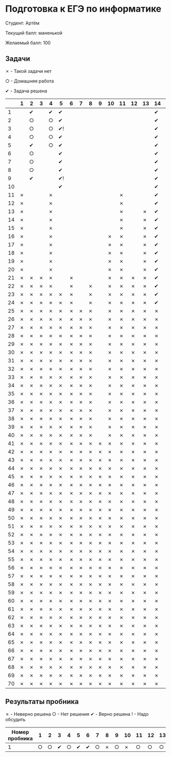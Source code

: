 # Подготовка к ЕГЭ по информатике

Студент: Артём

Текущий балл: маненькой

Желаемый балл: 100

## Задачи

✗ - Такой задачи нет

○ - Домашняя работа

✔ - Задача решена


|     | 1   | 2  | 3   | 4  | 5  | 6   | 7   | 8   | 9   | 10  | 11  | 12  | 13  | 14 | 15  | 16  | 17  | 18  | 19  | 20  | 21  | 22  | 23  | 24  | 25  | 26  | 27  |
| --- | --- |----| --- |----|----| --- | --- | --- | --- | --- | --- | --- | --- |----| --- | --- | --- | --- | --- | --- | --- | --- | --- | --- | --- | --- | --- |
| 1   |     | ✔  |     | ✔  | ✔  |     |     |     |     |     |     |     |     | ✔  |     |     |     |     |     |     |     |     |     |     |     |     |     |
| 2   |     | ○  |     | ○  | ✔  |     |     |     |     |     |     |     |     | ✔  |     |     |     |     |     |     |     |     |     |     |     |     |     |
| 3   |     | ○  |     | ○  | ✔! |     |     |     |     |     |     |     |     | ✔  |     |     |     |     |     |     |     |     |     |     |     |     |     |
| 4   |     | ○  |     | ○  | ✔  |     |     |     |     |     |     |     |     | ✔  |     |     |     |     |     |     |     |     |     |     |     |     |     |
| 5   |     | ✔  |     | ○  | ✔  |     |     |     |     |     |     |     |     | ✔  |     |     |     |     |     |     |     |     |     |     |     |     |     |
| 6   |     | ○  |     |    | ✔  |     |     |     |     |     |     |     |     | ✔  |     |     |     |     |     |     |     |     |     |     |     |     |     |
| 7   |     | ○  |     |    | ✔  |     |     |     |     |     |     |     |     | ✔  |     |     |     |     |     |     |     |     |     |     |     |     |     |
| 8   |     | ○  |     |    | ✔  |     |     |     |     |     |     |     |     | ✔  |     |     |     |     |     |     |     |     |     |     |     |     |     |
| 9   |     | ✔  |     |    | ✔! |     |     |     |     |     |     |     |     | ✔  |     |     |     |     |     |     |     |     |     |     |     |     |     |
| 10  |     |    |     |    | ✔  |     |     |     |     |     |     |     |     | ✔  |     |     |     |     |     |     |     |     |     |     |     |     |     |
| 11  | ✗   |    |     | ✗  |    |     |     |     |     |     | ✗   |     |     | ✔  |     |     |     |     |     |     |     |     |     |     |     |     |     |
| 12  | ✗   |    |     | ✗  |    |     |     |     |     |     | ✗   |     |     | ✔  |     |     |     |     |     |     |     |     |     |     |     |     |     |
| 13  | ✗   |    |     | ✗  |    |     |     |     |     |     | ✗   |     | ✗   | ✔  |     |     |     |     |     |     |     |     |     |     |     |     |     |
| 14  | ✗   |    |     | ✗  |    |     |     |     |     |     | ✗   |     | ✗   | ✔  |     |     |     |     |     |     |     |     |     |     |     |     |     |
| 15  | ✗   |    |     | ✗  |    |     |     |     |     |     | ✗   |     | ✗   | ✔  |     |     |     |     |     |     |     |     |     |     |     |     |     |
| 16  | ✗   |    |     | ✗  |    |     |     |     |     | ✗   | ✗   |     | ✗   | ✔  |     |     |     |     |     |     |     | ✗   |     |     |     |     |     |
| 17  | ✗   |    |     | ✗  |    |     |     |     |     | ✗   | ✗   |     | ✗   | ✔  |     |     |     |     | ✗   | ✗   | ✗   | ✗   |     |     |     |     |     |
| 18  | ✗   |    |     | ✗  |    |     |     |     |     | ✗   | ✗   |     | ✗   | ✔  |     |     |     |     | ✗   | ✗   | ✗   | ✗   |     |     |     |     |     |
| 19  | ✗   |    |     | ✗  |    |     |     |     |     | ✗   | ✗   |     | ✗   | ✔  |     |     |     |     | ✗   | ✗   | ✗   | ✗   |     |     |     |     |     |
| 20  | ✗   |    |     | ✗  |    |     |     |     |     | ✗   | ✗   |     | ✗   | ✔  |     |     |     |     | ✗   | ✗   | ✗   | ✗   |     |     |     |     |     |
| 21  | ✗   | ✗  | ✗   | ✗  |    | ✗   |     |     |     | ✗   | ✗   | ✗   | ✗   | ✔  | ✗   |     | ✗   |     | ✗   | ✗   | ✗   | ✗   |     |     |     |     |     |
| 22  | ✗   | ✗  | ✗   | ✗  |    | ✗   |     | ✗   |     | ✗   | ✗   | ✗   | ✗   | ✔  | ✗   |     | ✗   |     | ✗   | ✗   | ✗   | ✗   |     |     |     |     |     |
| 23  | ✗   | ✗  | ✗   | ✗  | ✗  | ✗   |     | ✗   |     | ✗   | ✗   | ✗   | ✗   | ✔  | ✗   |     | ✗   |     | ✗   | ✗   | ✗   | ✗   |     |     |     |     |     |
| 24  | ✗   | ✗  | ✗   | ✗  | ✗  | ✗   |     | ✗   |     | ✗   | ✗   | ✗   | ✗   | ✔  | ✗   |     | ✗   |     | ✗   | ✗   | ✗   | ✗   |     |     |     |     |     |
| 25  | ✗   | ✗  | ✗   | ✗  | ✗  | ✗   | ✗   | ✗   |     | ✗   | ✗   | ✗   | ✗   | ✗  | ✗   |     | ✗   |     | ✗   | ✗   | ✗   | ✗   |     |     |     |     |     |
| 26  | ✗   | ✗  | ✗   | ✗  | ✗  | ✗   | ✗   | ✗   |     | ✗   | ✗   | ✗   | ✗   | ✗  | ✗   |     | ✗   |     | ✗   | ✗   | ✗   | ✗   | ✗   |     |     | ✗   |     |
| 27  | ✗   | ✗  | ✗   | ✗  | ✗  | ✗   | ✗   | ✗   |     | ✗   | ✗   | ✗   | ✗   | ✗  | ✗   |     | ✗   |     | ✗   | ✗   | ✗   | ✗   | ✗   |     |     | ✗   |     |
| 28  | ✗   | ✗  | ✗   | ✗  | ✗  | ✗   | ✗   | ✗   |     | ✗   | ✗   | ✗   | ✗   | ✗  | ✗   |     | ✗   |     | ✗   | ✗   | ✗   | ✗   | ✗   |     |     | ✗   |     |
| 29  | ✗   | ✗  | ✗   | ✗  | ✗  | ✗   | ✗   | ✗   |     | ✗   | ✗   | ✗   | ✗   | ✗  | ✗   |     | ✗   | ✗   | ✗   | ✗   | ✗   | ✗   | ✗   |     |     | ✗   |     |
| 30  | ✗   | ✗  | ✗   | ✗  | ✗  | ✗   | ✗   | ✗   |     | ✗   | ✗   | ✗   | ✗   | ✗  | ✗   |     | ✗   | ✗   | ✗   | ✗   | ✗   | ✗   | ✗   |     |     | ✗   |     |
| 31  | ✗   | ✗  | ✗   | ✗  | ✗  | ✗   | ✗   | ✗   |     | ✗   | ✗   | ✗   | ✗   | ✗  | ✗   | ✗   | ✗   | ✗   | ✗   | ✗   | ✗   | ✗   | ✗   |     | ✗   | ✗   |     |
| 32  | ✗   | ✗  | ✗   | ✗  | ✗  | ✗   | ✗   | ✗   |     | ✗   | ✗   | ✗   | ✗   | ✗  | ✗   | ✗   | ✗   | ✗   | ✗   | ✗   | ✗   | ✗   | ✗   |     | ✗   | ✗   |     |
| 33  | ✗   | ✗  | ✗   | ✗  | ✗  | ✗   | ✗   | ✗   |     | ✗   | ✗   | ✗   | ✗   | ✗  | ✗   | ✗   | ✗   | ✗   | ✗   | ✗   | ✗   | ✗   | ✗   |     | ✗   | ✗   |     |
| 34  | ✗   | ✗  | ✗   | ✗  | ✗  | ✗   | ✗   | ✗   |     | ✗   | ✗   | ✗   | ✗   | ✗  | ✗   | ✗   | ✗   | ✗   | ✗   | ✗   | ✗   | ✗   | ✗   |     | ✗   | ✗   |     |
| 35  | ✗   | ✗  | ✗   | ✗  | ✗  | ✗   | ✗   | ✗   |     | ✗   | ✗   | ✗   | ✗   | ✗  | ✗   | ✗   | ✗   | ✗   | ✗   | ✗   | ✗   | ✗   | ✗   |     | ✗   | ✗   |     |
| 36  | ✗   | ✗  | ✗   | ✗  | ✗  | ✗   | ✗   | ✗   |     | ✗   | ✗   | ✗   | ✗   | ✗  | ✗   | ✗   | ✗   | ✗   | ✗   | ✗   | ✗   | ✗   | ✗   |     | ✗   | ✗   |     |
| 37  | ✗   | ✗  | ✗   | ✗  | ✗  | ✗   | ✗   | ✗   |     | ✗   | ✗   | ✗   | ✗   | ✗  | ✗   | ✗   | ✗   | ✗   | ✗   | ✗   | ✗   | ✗   | ✗   |     | ✗   | ✗   |     |
| 38  | ✗   | ✗  | ✗   | ✗  | ✗  | ✗   | ✗   | ✗   |     | ✗   | ✗   | ✗   | ✗   | ✗  | ✗   | ✗   | ✗   | ✗   | ✗   | ✗   | ✗   | ✗   | ✗   |     | ✗   | ✗   |     |
| 39  | ✗   | ✗  | ✗   | ✗  | ✗  | ✗   | ✗   | ✗   |     | ✗   | ✗   | ✗   | ✗   | ✗  | ✗   | ✗   | ✗   | ✗   | ✗   | ✗   | ✗   | ✗   | ✗   |     | ✗   | ✗   |     |
| 40  | ✗   | ✗  | ✗   | ✗  | ✗  | ✗   | ✗   | ✗   |     | ✗   | ✗   | ✗   | ✗   | ✗  | ✗   | ✗   | ✗   | ✗   | ✗   | ✗   | ✗   | ✗   | ✗   |     | ✗   | ✗   |     |
| 41  | ✗   | ✗  | ✗   | ✗  | ✗  | ✗   | ✗   | ✗   | ✗   | ✗   | ✗   | ✗   | ✗   | ✗  | ✗   | ✗   | ✗   | ✗   | ✗   | ✗   | ✗   | ✗   | ✗   |     | ✗   | ✗   |     |
| 42  | ✗   | ✗  | ✗   | ✗  | ✗  | ✗   | ✗   | ✗   | ✗   | ✗   | ✗   | ✗   | ✗   | ✗  | ✗   | ✗   | ✗   | ✗   | ✗   | ✗   | ✗   | ✗   | ✗   |     | ✗   | ✗   |     |
| 43  | ✗   | ✗  | ✗   | ✗  | ✗  | ✗   | ✗   | ✗   | ✗   | ✗   | ✗   | ✗   | ✗   | ✗  | ✗   | ✗   | ✗   | ✗   | ✗   | ✗   | ✗   | ✗   | ✗   |     | ✗   | ✗   |     |
| 44  | ✗   | ✗  | ✗   | ✗  | ✗  | ✗   | ✗   | ✗   | ✗   | ✗   | ✗   | ✗   | ✗   | ✗  | ✗   | ✗   | ✗   | ✗   | ✗   | ✗   | ✗   | ✗   | ✗   |     | ✗   | ✗   |     |
| 45  | ✗   | ✗  | ✗   | ✗  | ✗  | ✗   | ✗   | ✗   | ✗   | ✗   | ✗   | ✗   | ✗   | ✗  | ✗   | ✗   | ✗   | ✗   | ✗   | ✗   | ✗   | ✗   | ✗   |     | ✗   | ✗   |     |
| 46  | ✗   | ✗  | ✗   | ✗  | ✗  | ✗   | ✗   | ✗   | ✗   | ✗   | ✗   | ✗   | ✗   | ✗  | ✗   | ✗   | ✗   | ✗   | ✗   | ✗   | ✗   | ✗   | ✗   |     | ✗   | ✗   |     |
| 47  | ✗   | ✗  | ✗   | ✗  | ✗  | ✗   | ✗   | ✗   | ✗   | ✗   | ✗   | ✗   | ✗   | ✗  | ✗   | ✗   | ✗   | ✗   | ✗   | ✗   | ✗   | ✗   | ✗   |     | ✗   | ✗   |     |
| 48  | ✗   | ✗  | ✗   | ✗  | ✗  | ✗   | ✗   | ✗   | ✗   | ✗   | ✗   | ✗   | ✗   | ✗  | ✗   | ✗   | ✗   | ✗   | ✗   | ✗   | ✗   | ✗   | ✗   | ✗   | ✗   | ✗   |     |
| 49  | ✗   | ✗  | ✗   | ✗  | ✗  | ✗   | ✗   | ✗   | ✗   | ✗   | ✗   | ✗   | ✗   | ✗  | ✗   | ✗   | ✗   | ✗   | ✗   | ✗   | ✗   | ✗   | ✗   | ✗   | ✗   | ✗   |     |
| 50  | ✗   | ✗  | ✗   | ✗  | ✗  | ✗   | ✗   | ✗   | ✗   | ✗   | ✗   | ✗   | ✗   | ✗  | ✗   | ✗   | ✗   | ✗   | ✗   | ✗   | ✗   | ✗   | ✗   | ✗   | ✗   | ✗   |     |
| 51  | ✗   | ✗  | ✗   | ✗  | ✗  | ✗   | ✗   | ✗   | ✗   | ✗   | ✗   | ✗   | ✗   | ✗  | ✗   | ✗   | ✗   | ✗   | ✗   | ✗   | ✗   | ✗   | ✗   | ✗   | ✗   | ✗   |     |
| 52  | ✗   | ✗  | ✗   | ✗  | ✗  | ✗   | ✗   | ✗   | ✗   | ✗   | ✗   | ✗   | ✗   | ✗  | ✗   | ✗   | ✗   | ✗   | ✗   | ✗   | ✗   | ✗   | ✗   | ✗   | ✗   | ✗   |     |
| 53  | ✗   | ✗  | ✗   | ✗  | ✗  | ✗   | ✗   | ✗   | ✗   | ✗   | ✗   | ✗   | ✗   | ✗  | ✗   | ✗   | ✗   | ✗   | ✗   | ✗   | ✗   | ✗   | ✗   | ✗   | ✗   | ✗   |     |
| 54  | ✗   | ✗  | ✗   | ✗  | ✗  | ✗   | ✗   | ✗   | ✗   | ✗   | ✗   | ✗   | ✗   | ✗  | ✗   | ✗   | ✗   | ✗   | ✗   | ✗   | ✗   | ✗   | ✗   | ✗   | ✗   | ✗   |     |
| 55  | ✗   | ✗  | ✗   | ✗  | ✗  | ✗   | ✗   | ✗   | ✗   | ✗   | ✗   | ✗   | ✗   | ✗  | ✗   | ✗   | ✗   | ✗   | ✗   | ✗   | ✗   | ✗   | ✗   | ✗   | ✗   | ✗   |     |
| 56  | ✗   | ✗  | ✗   | ✗  | ✗  | ✗   | ✗   | ✗   | ✗   | ✗   | ✗   | ✗   | ✗   | ✗  | ✗   | ✗   | ✗   | ✗   | ✗   | ✗   | ✗   | ✗   | ✗   | ✗   | ✗   | ✗   |     |
| 57  | ✗   | ✗  | ✗   | ✗  | ✗  | ✗   | ✗   | ✗   | ✗   | ✗   | ✗   | ✗   | ✗   | ✗  | ✗   | ✗   | ✗   | ✗   | ✗   | ✗   | ✗   | ✗   | ✗   | ✗   | ✗   | ✗   |     |
| 58  | ✗   | ✗  | ✗   | ✗  | ✗  | ✗   | ✗   | ✗   | ✗   | ✗   | ✗   | ✗   | ✗   | ✗  | ✗   | ✗   | ✗   | ✗   | ✗   | ✗   | ✗   | ✗   | ✗   | ✗   | ✗   | ✗   |     |
| 59  | ✗   | ✗  | ✗   | ✗  | ✗  | ✗   | ✗   | ✗   | ✗   | ✗   | ✗   | ✗   | ✗   | ✗  | ✗   | ✗   | ✗   | ✗   | ✗   | ✗   | ✗   | ✗   | ✗   | ✗   | ✗   | ✗   |     |
| 60  | ✗   | ✗  | ✗   | ✗  | ✗  | ✗   | ✗   | ✗   | ✗   | ✗   | ✗   | ✗   | ✗   | ✗  | ✗   | ✗   | ✗   | ✗   | ✗   | ✗   | ✗   | ✗   | ✗   | ✗   | ✗   | ✗   |     |
| 61  | ✗   | ✗  | ✗   | ✗  | ✗  | ✗   | ✗   | ✗   | ✗   | ✗   | ✗   | ✗   | ✗   | ✗  | ✗   | ✗   | ✗   | ✗   | ✗   | ✗   | ✗   | ✗   | ✗   | ✗   | ✗   | ✗   |     |
| 62  | ✗   | ✗  | ✗   | ✗  | ✗  | ✗   | ✗   | ✗   | ✗   | ✗   | ✗   | ✗   | ✗   | ✗  | ✗   | ✗   | ✗   | ✗   | ✗   | ✗   | ✗   | ✗   | ✗   | ✗   | ✗   | ✗   |     |
| 63  | ✗   | ✗  | ✗   | ✗  | ✗  | ✗   | ✗   | ✗   | ✗   | ✗   | ✗   | ✗   | ✗   | ✗  | ✗   | ✗   | ✗   | ✗   | ✗   | ✗   | ✗   | ✗   | ✗   | ✗   | ✗   | ✗   |     |
| 64  | ✗   | ✗  | ✗   | ✗  | ✗  | ✗   | ✗   | ✗   | ✗   | ✗   | ✗   | ✗   | ✗   | ✗  | ✗   | ✗   | ✗   | ✗   | ✗   | ✗   | ✗   | ✗   | ✗   | ✗   | ✗   | ✗   |     |
| 65  | ✗   | ✗  | ✗   | ✗  | ✗  | ✗   | ✗   | ✗   | ✗   | ✗   | ✗   | ✗   | ✗   | ✗  | ✗   | ✗   | ✗   | ✗   | ✗   | ✗   | ✗   | ✗   | ✗   | ✗   | ✗   | ✗   |     |
| 66  | ✗   | ✗  | ✗   | ✗  | ✗  | ✗   | ✗   | ✗   | ✗   | ✗   | ✗   | ✗   | ✗   | ✗  | ✗   | ✗   | ✗   | ✗   | ✗   | ✗   | ✗   | ✗   | ✗   | ✗   | ✗   | ✗   |     |
| 67  | ✗   | ✗  | ✗   | ✗  | ✗  | ✗   | ✗   | ✗   | ✗   | ✗   | ✗   | ✗   | ✗   | ✗  | ✗   | ✗   | ✗   | ✗   | ✗   | ✗   | ✗   | ✗   | ✗   | ✗   | ✗   | ✗   |     |
| 68  | ✗   | ✗  | ✗   | ✗  | ✗  | ✗   | ✗   | ✗   | ✗   | ✗   | ✗   | ✗   | ✗   | ✗  | ✗   | ✗   | ✗   | ✗   | ✗   | ✗   | ✗   | ✗   | ✗   | ✗   | ✗   | ✗   |     |
| 69  | ✗   | ✗  | ✗   | ✗  | ✗  | ✗   | ✗   | ✗   | ✗   | ✗   | ✗   | ✗   | ✗   | ✗  | ✗   | ✗   | ✗   | ✗   | ✗   | ✗   | ✗   | ✗   | ✗   | ✗   | ✗   | ✗   |     |
| 70  | ✗   | ✗  | ✗   | ✗  | ✗  | ✗   | ✗   | ✗   | ✗   | ✗   | ✗   | ✗   | ✗   | ✗  | ✗   | ✗   | ✗   | ✗   | ✗   | ✗   | ✗   | ✗   | ✗   | ✗   | ✗   | ✗   |     |

## Результаты пробника

✗ - Неверно решена
○ - Нет решения
✔︎ - Верно решена
! - Надо обсудить

| Номер пробника | 1   | 2   | 3   | 4   | 5   | 6   | 7   | 8   | 9   | 10 | 11  | 12  | 13  | 14  | 15  | 16  | 17  | 18  | 19  | 20  | 21  | 22  | 23  | 24  | 25  | 26  | 27  |
| -------------- | --- | --- | --- | --- | --- | --- | --- | --- | --- | -- | --- | --- | --- | --- | --- | --- | --- | --- | --- | --- | --- | --- | --- | --- | --- | --- | --- |
| 1              | ○   | ○   | ✔︎  | ○   | ✔︎  | ✔︎  | ○   | ✗   | ○   | ✗  | ○   | ○   | ○   | ○   | ○   | ○   | ○   | ○   | ○   | ○   | ○   | ○   | ○   | ○   | ○   | ○   | ○   |



